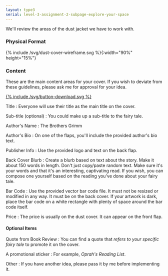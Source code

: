 ```yaml
---
layout: type3
serial: level-3-assignment-2-subpage-explore-your-space
---
```

We'll review the areas of the dust jacket we have to work with.

### Physical Format

{% include /svg/dust-cover-wireframe.svg %}{:width="90%" height="15%"}

### Content

These are the main content areas for your cover. If you wish to deviate from these guidelines, please ask me for approval for your idea.


<a href="https://www.dropbox.com/s/djwq2tc3oi0jumu/type-3-grimm-dust-cover.zip?dl=1" title="Download Files" target="_blank">{% include /svg/button-download.svg %}</a>


Title
: Everyone will use their title as the main title on the cover.

Sub-title (optional)
: You could make up a sub-title to the fairy tale.

Author's Name
: The Brothers Grimm

Author's Bio
: On one of the flaps, you'll include the provided author's bio text.

Publisher Info
: Use the provided logo and text on the back flap.

Back Cover Blurb
: Create a blurb based on text about the story. Make it about 150 words in length. Don't just copy/paste random text. Make sure it's your words and that it's an interesting, captivating read. If you wish, you can compose one yourself based on the reading you've done about your fairy tale.

Bar Code
: Use the provided vector bar code file. It must not be resized or modified in any way. It must be on the back cover. If your artwork is dark, place the bar code on a white rectangle with plenty of space around the bar code itself.

Price
: The price is usually on the dust cover. It can appear on the front flap.

####  Optional Items

Quote from Book Review
: You can find a quote that *refers to your specific fairy tale* to promote it on the cover.

A promotional sticker
: For example, *Oprah's Reading List*.

Other
: If you have another idea, please pass it by me before implementing it.